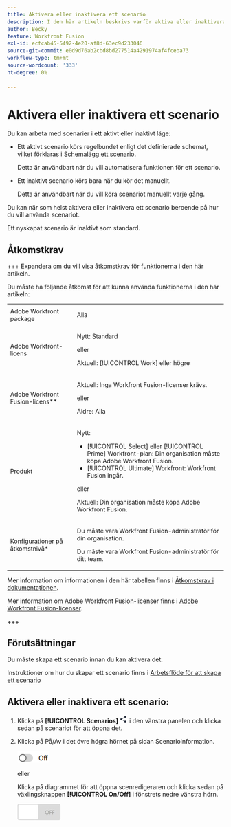 ```yaml
---
title: Aktivera eller inaktivera ett scenario
description: I den här artikeln beskrivs varför aktiva eller inaktiverade scenarier är användbara i olika situationer och hur du aktiverar eller inaktiverar ett scenario.
author: Becky
feature: Workfront Fusion
exl-id: ecfcab45-5492-4e20-af8d-63ec9d233046
source-git-commit: e0d9d76ab2cbd8bd277514a4291974af4fceba73
workflow-type: tm+mt
source-wordcount: '333'
ht-degree: 0%

---
```


# Aktivera eller inaktivera ett scenario

Du kan arbeta med scenarier i ett aktivt eller inaktivt läge:

* Ett aktivt scenario körs regelbundet enligt det definierade schemat, vilket förklaras i [Schemalägg ett scenario](/help/workfront-fusion/create-scenarios/config-scenarios-settings/schedule-a-scenario.md).

  Detta är användbart när du vill automatisera funktionen för ett scenario.

* Ett inaktivt scenario körs bara när du kör det manuellt.

  Detta är användbart när du vill köra scenariot manuellt varje gång.

Du kan när som helst aktivera eller inaktivera ett scenario beroende på hur du vill använda scenariot.

Ett nyskapat scenario är inaktivt som standard.

## Åtkomstkrav

+++ Expandera om du vill visa åtkomstkrav för funktionerna i den här artikeln.

Du måste ha följande åtkomst för att kunna använda funktionerna i den här artikeln:

<table style="table-layout:auto">
 <col> 
 <col> 
 <tbody> 
  <tr> 
   <td role="rowheader">Adobe Workfront package</td> 
   <td> <p>Alla</p> </td> 
  </tr> 
  <tr data-mc-conditions=""> 
   <td role="rowheader">Adobe Workfront-licens</td> 
   <td> <p>Nytt: Standard</p><p>eller</p><p>Aktuell: [!UICONTROL Work] eller högre</p> </td> 
  </tr> 
  <tr> 
   <td role="rowheader">Adobe Workfront Fusion-licens**</td> 
   <td>
   <p>Aktuell: Inga Workfront Fusion-licenser krävs.</p>
   <p>eller</p>
   <p>Äldre: Alla </p>
   </td> 
  </tr> 
  <tr> 
   <td role="rowheader">Produkt</td> 
   <td>
   <p>Nytt:</p> <ul><li>[!UICONTROL Select] eller [!UICONTROL Prime] Workfront-plan: Din organisation måste köpa Adobe Workfront Fusion.</li><li>[!UICONTROL Ultimate] Workfront: Workfront Fusion ingår.</li></ul>
   <p>eller</p>
   <p>Aktuell: Din organisation måste köpa Adobe Workfront Fusion.</p>
   </td> 
  </tr>
  <tr data-mc-conditions=""> 
   <td role="rowheader">Konfigurationer på åtkomstnivå*</td> 
   <td> 
     <p>Du måste vara Workfront Fusion-administratör för din organisation.</p>
     <p>Du måste vara Workfront Fusion-administratör för ditt team.</p>
   </td> 
  </tr> 
   </td> 
  </tr> 
 </tbody> 
</table>

Mer information om informationen i den här tabellen finns i [Åtkomstkrav i dokumentationen](/help/workfront-fusion/references/licenses-and-roles/access-level-requirements-in-documentation.md).

Mer information om Adobe Workfront Fusion-licenser finns i [Adobe Workfront Fusion-licenser](/help/workfront-fusion/set-up-and-manage-workfront-fusion/licensing-operations-overview/license-automation-vs-integration.md).

+++

## Förutsättningar

Du måste skapa ett scenario innan du kan aktivera det.

Instruktioner om hur du skapar ett scenario finns i [Arbetsflöde för att skapa ett scenario](/help/workfront-fusion/create-scenarios/plan-a-scenario/create-a-scenario-workflow.md)

## Aktivera eller inaktivera ett scenario:

1. Klicka på **[!UICONTROL Scenarios]** ![Scenarioikonen](assets/scenarios-icon.png) i den vänstra panelen och klicka sedan på scenariot för att öppna det.
1. Klicka på På/Av i det övre högra hörnet på sidan Scenarioinformation.

   ![Aktiveringsväxling för detaljer](assets/active-toggle-details-page.png)

   eller

   Klicka på diagrammet för att öppna scenredigeraren och klicka sedan på växlingsknappen **[!UICONTROL On/Off]** i fönstrets nedre vänstra hörn.

   ![På av-switch](assets/on-off-switch.jpg)
